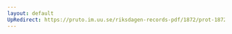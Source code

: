 ```yaml
---
layout: default
UpRedirect: https://pruto.im.uu.se/riksdagen-records-pdf/1872/prot-1872--fk--312/prot-1872--fk--312_002.pdf
---
```

